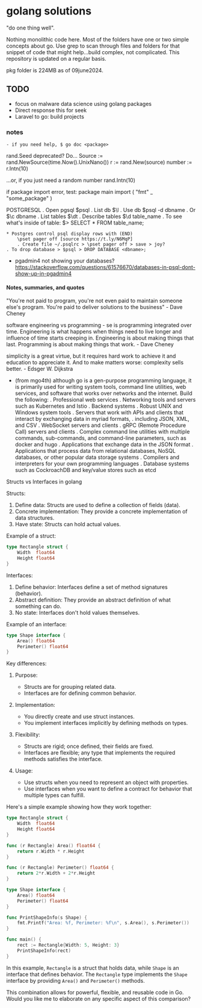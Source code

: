# golang solutions 

"do one thing well". 

Nothing monolithic code here. Most of the folders have one or two simple concepts about go. Use grep to scan through files and folders for that snippet of code that might help...build complex, not complicated. This repository is updated on a regular basis.

pkg folder is 224MB as of 09june2024.

## TODO

- focus on malware data science using golang packages
- Direct response this for seek
- Laravel to go: build projects

### notes

    - if you need help, $ go doc <package>

rand.Seed deprecated? Do...
Source := rand.NewSource(time.Now().UnixNano())
r := rand.New(source)
number := r.Intn(10)

...or, if you just need a random number
rand.Intn(10)

if package import error, test:
    package main
    import (
        "fmt"
        _ "some_package"
)

POSTGRESQL
    . Open pgsql $psql
    . List db $\l
    . Use db $psql -d dbname
        . Or $\c dbname
    . List tables $\dt
    . Describe tables $\d table_name
    . To see what's inside of table: $> SELECT * FROM table_name;

    * Postgres control psql display rows with (END)
        \pset pager off [source https://t.ly/N6MqP]
        . Create file ~/.psqlrc > \pset pager off > save > joy?
    . To drop database > $psql > DROP DATABASE <dbname>;

* pgadmin4 not showing your databases? 
    https://stackoverflow.com/questions/61576670/databases-in-psql-dont-show-up-in-pgadmin4

#### Notes, summaries, and quotes

"You're not paid to program, you're not even paid to maintain someone else's program. You're paid to deliver solutions to the business" - Dave Cheney

software engineering vs programming - se is programming integrated over time. Engineering is what happens when things need to live longer and influence of time starts creeping in. Engineering is about making things that last. Programming is about making things that work. - Dave Cheney

simplicity is a great virtue, but it requires hard work to achieve it and education to appreciate it. And to make matters worse: complexity sells better. - Edsger W. Dijkstra

* (from mgo4th) although go is a gen-purpose programming language, it is primarily used for writing system tools, command line  utilities, web services, and software that works over networks and the internet. Build the following:
    . Professional web services
    . Networking tools and servers such as Kubernetes and Istio
    . Backend systems
    . Robust UNIX and Windows system tools
    . Servers that work with APIs and clients that interact by exchanging data in myriad formats,
    . including JSON, XML, and CSV
    . WebSocket servers and clients
    . gRPC (Remote Procedure Call) servers and clients
    . Complex command line utilities with multiple commands, sub-commands, and command-line parameters, such as docker and hugo
    . Applications that exchange data in the JSON format
    . Applications that process data from relational databases, NoSQL databases, or other popular data storage systems
    . Compilers and interpreters for your own programming languages
    . Database systems such as CockroachDB and key/value stores such as etcd

Structs vs Interfaces in golang

Structs:
1. Define data: Structs are used to define a collection of fields (data).
2. Concrete implementation: They provide a concrete implementation of data structures.
3. Have state: Structs can hold actual values.

Example of a struct:

```go
type Rectangle struct {
    Width  float64
    Height float64
}
```

Interfaces:
1. Define behavior: Interfaces define a set of method signatures (behavior).
2. Abstract definition: They provide an abstract definition of what something can do.
3. No state: Interfaces don't hold values themselves.

Example of an interface:

```go
type Shape interface {
    Area() float64
    Perimeter() float64
}
```

Key differences:

1. Purpose:
   - Structs are for grouping related data.
   - Interfaces are for defining common behavior.

2. Implementation:
   - You directly create and use struct instances.
   - You implement interfaces implicitly by defining methods on types.

3. Flexibility:
   - Structs are rigid; once defined, their fields are fixed.
   - Interfaces are flexible; any type that implements the required methods satisfies the interface.

4. Usage:
   - Use structs when you need to represent an object with properties.
   - Use interfaces when you want to define a contract for behavior that multiple types can fulfill.

Here's a simple example showing how they work together:

```go
type Rectangle struct {
    Width  float64
    Height float64
}

func (r Rectangle) Area() float64 {
    return r.Width * r.Height
}

func (r Rectangle) Perimeter() float64 {
    return 2*r.Width + 2*r.Height
}

type Shape interface {
    Area() float64
    Perimeter() float64
}

func PrintShapeInfo(s Shape) {
    fmt.Printf("Area: %f, Perimeter: %f\n", s.Area(), s.Perimeter())
}

func main() {
    rect := Rectangle{Width: 5, Height: 3}
    PrintShapeInfo(rect)
}
```

In this example, `Rectangle` is a struct that holds data, while `Shape` is an interface that defines behavior. The `Rectangle` type implements the `Shape` interface by providing `Area()` and `Perimeter()` methods.

This combination allows for powerful, flexible, and reusable code in Go. Would you like me to elaborate on any specific aspect of this comparison?
